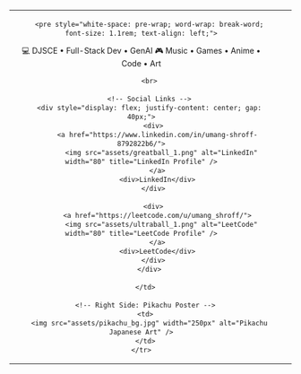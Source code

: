 <div align="center">
  <table>
    <tr>
      <!-- Left Side: Info + Links -->
      <td align="center" style="vertical-align: middle; padding-right: 40px;">

        <pre style="white-space: pre-wrap; word-wrap: break-word; font-size: 1.1rem; text-align: left;">
💻 DJSCE • Full-Stack Dev • GenAI
🎮 Music • Games • Anime • Code • Art
        </pre>

        <br>

        <!-- Social Links -->
        <div style="display: flex; justify-content: center; gap: 40px;">
          <div>
            <a href="https://www.linkedin.com/in/umang-shroff-8792822b6/">
              <img src="assets/greatball_1.png" alt="LinkedIn" width="80" title="LinkedIn Profile" />
            </a>
            <div>LinkedIn</div>
          </div>

          <div>
            <a href="https://leetcode.com/u/umang_shroff/">
              <img src="assets/ultraball_1.png" alt="LeetCode" width="80" title="LeetCode Profile" />
            </a>
            <div>LeetCode</div>
          </div>
        </div>

      </td>

      <!-- Right Side: Pikachu Poster -->
      <td>
        <img src="assets/pikachu_bg.jpg" width="250px" alt="Pikachu Japanese Art" />
      </td>
    </tr>
  </table>
</div>
